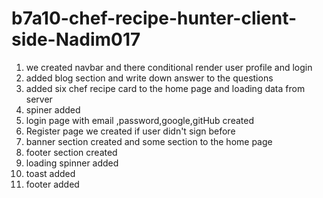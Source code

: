 # b7a10-chef-recipe-hunter-client-side-Nadim017

1. we created navbar and there conditional render user profile and login
2. added blog section and write down answer to the questions
3. added six chef recipe card to the home page and loading data from server
4. spiner added
5. login page with email ,password,google,gitHub created
6. Register page we created if user didn't sign before
7. banner section created and some section to the home page
8. footer section created
9. loading spinner added
10. toast added
11. footer added
